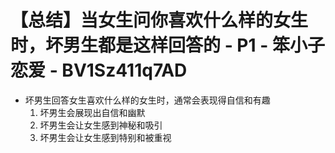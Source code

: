 # 【总结】当女生问你喜欢什么样的女生时，坏男生都是这样回答的 - P1 - 笨小子恋爱 - BV1Sz411q7AD

-   坏男生回答女生喜欢什么样的女生时，通常会表现得自信和有趣
    1.  坏男生会展现出自信和幽默
    2.  坏男生会让女生感到神秘和吸引
    3.  坏男生会让女生感到特别和被重视